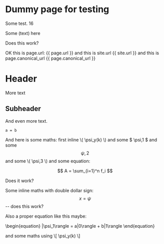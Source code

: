 # Dummy page for testing

Some test. 16

Some (text) here

Does this work?

OK this is page.url: {{ page.url }} and this is site.url {{ site.url }}
and this is page.canonical_url {{ page.canonical_url }} 

# Header

More text

## Subheader

And even more text.

```
a = b
```

And here is some maths: first inline  \\( \psi_y(k) \\) and some $ \psi,1 $ and some $$ \psi,2 $$ and some 
\\( \psi,3 \\) and some 
equation:

$$
A = \sum_{i=1}^n f_i
$$

Does it work?

Some inline maths with double dollar sign: $$ x = \psi $$ -- does this work?

Also a proper equation like this maybe:

\begin{equation}
   |\psi_1\rangle = a|0\rangle + b|1\rangle
\end{equation}

and some maths using  \\[ \psi_y(k) \\]
